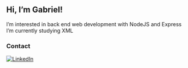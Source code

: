 ## Hi, I’m Gabriel!
 I’m interested in back end web development with NodeJS and Express<br>
 I’m currently studying XML

### Contact
<a href="https://www.linkedin.com/in/gabriel-costa-chaves-158aab207">![LinkedIn](https://img.shields.io/badge/linkedin-%230077B5.svg?style=for-the-badge&logo=linkedin&logoColor=white)</a>
